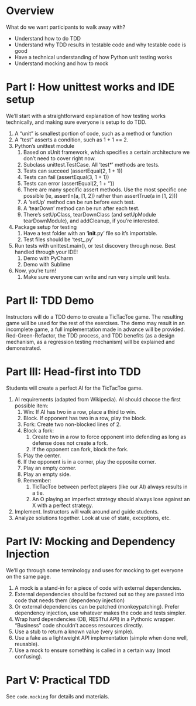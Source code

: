 Overview
===

What do we want participants to walk away with?

  * Understand how to do TDD
  * Understand why TDD results in testable code and why testable code is good
  * Have a technical understanding of how Python unit testing works
  * Understand mocking and how to mock

Part I: How unittest works and IDE setup
===

We’ll start with a straightforward explanation of how testing works technically,
and making sure everyone is setup to do TDD.

1. A “unit” is smallest portion of code, such as a method or function
2. A “test” asserts a condition, such as 1 + 1 == 2.
3. Python’s unittest module
    1. Based on xUnit framework, which specifies a certain architecture we don’t need to cover right now.
    2. Subclass unittest.TestCase. All ‘test*’ methods are tests.
    3. Tests can succeed (assertEqual(2, 1 + 1))
    4. Tests can fail (assertEqual(3, 1 + 1))
    5. Tests can error (assertEqual(2, 1 + ‘’))
    6. There are many specific assert methods. Use the most specific one possible (ie, assertIn(a, [1, 2]) rather than assertTrue(a in [1, 2]))
    7. A ‘setUp’ method can be run before each test.
    8. A ‘tearDown’ method can be run after each test.
    9. There’s setUpClass, tearDownClass (and setUpModule tearDownModule), and addCleanup, if you’re interested.
4. Package setup for testing
    1. Have a test folder with an ‘__init__.py’ file so it’s importable.
    2. Test files should be ‘test_<modulename>.py’
5. Run tests with unittest.main(), or test discovery through nose. Best handled through your IDE!
    1. Demo with PyCharm
    2. Demo with Sublime
6. Now, you’re turn!
    1. Make sure everyone can write and run very simple unit tests.

Part II: TDD Demo
===

Instructors will do a TDD demo to create a TicTacToe game.
The resulting game will be used for the rest of the exercises.
The demo may result in an incomplete game,
a full implementation made in advance will be provided.
Red-Green-Refactor, the TDD process,
and TDD benefits (as a design mechanism, as a regression testing mechanism)
will be explained and demonstrated.

Part III: Head-first into TDD
===

Students will create a perfect AI for the TicTacToe game.

1. AI requirements (adapted from Wikipedia). AI should choose the first possible item:
    1. Win: If AI has two in a row, place a third to win.
    2. Block. If opponent has two in a row, play the block.
    3. Fork: Create two non-blocked lines of 2.
    4. Block a fork:
        1. Create two in a row to force opponent into defending as long as defense does not create a fork.
        2. If the opponent can fork, block the fork.
    1. Play the center.
    2. If the opponent is in a corner, play the opposite corner.
    3. Play an empty corner.
    4. Play an empty side.
    5. Remember:
        1. TicTacToe between perfect players (like our AI) always results in a tie.
        2. An O playing an imperfect strategy should always lose against an X with a perfect strategy.
1. Implement. Instructors will walk around and guide students.
2. Analyze solutions together. Look at use of state, exceptions, etc.

Part IV: Mocking and Dependency Injection
===

We’ll go through some terminology and uses for mocking to get everyone on the same page.

1. A mock is a stand-in for a piece of code with external dependencies.
2. External dependencies should be factored out so they are passed into code that needs them (dependency injection)
3. Or external dependencies can be patched (monkeypatching). Prefer dependency injection, use whatever makes the code and tests simpler.
4. Wrap hard dependencies (DB, RESTful API) in a Pythonic wrapper. “Business” code shouldn’t access resources directly.
5. Use a stub to return a known value (very simple).
6. Use a fake as a lightweight API implementation (simple when done well, reusable).
7. Use a mock to ensure something is called in a certain way (most confusing).

Part V: Practical TDD
===

See `code.mocking` for details and materials.
